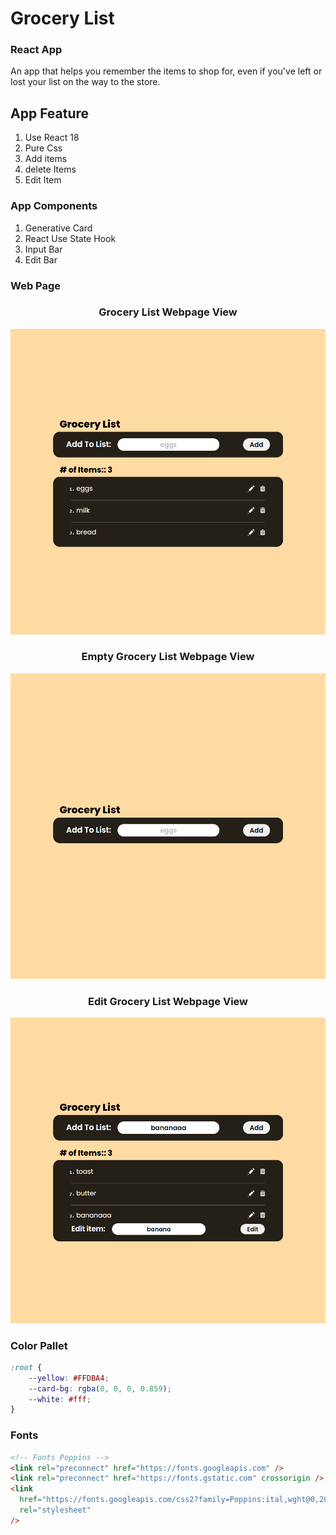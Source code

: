# Grocery List
### React App

An app that helps you remember the items to shop for, even if you've left or lost your list on the way to the store.

## App Feature

1. Use React 18
2. Pure Css
3. Add items
4. delete Items
5. Edit Item

### App Components

1. Generative Card
2. React Use State Hook
3. Input Bar
4. Edit Bar

### Web Page

<div align="center">
<h3> Grocery List Webpage View </h3>
<img src="./webpage.png">
</div>
<div align="center">
<div align="center">
<h3> Empty Grocery List Webpage View </h3>
<img src="./webpage-1.png">
</div>
<div align="center">
<h3> Edit Grocery List Webpage View </h3>
<img src="./webpage-2.png">
</div>
</div>

### Color Pallet

```CSS
:root {
    --yellow: #FFDBA4;
    --card-bg: rgba(0, 0, 0, 0.859);
    --white: #fff;
}

```

### Fonts
```html
<!-- Fonts Poppins -->
<link rel="preconnect" href="https://fonts.googleapis.com" />
<link rel="preconnect" href="https://fonts.gstatic.com" crossorigin />
<link
  href="https://fonts.googleapis.com/css2?family=Poppins:ital,wght@0,200;0,400;0,600;0,800;0,900;1,200;1,400;1,600;1,800;1,900&display=swap"
  rel="stylesheet"
/>
```
